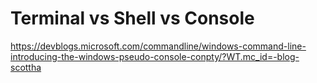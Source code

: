# Terminal vs Shell vs Console

https://devblogs.microsoft.com/commandline/windows-command-line-introducing-the-windows-pseudo-console-conpty/?WT.mc_id=-blog-scottha
